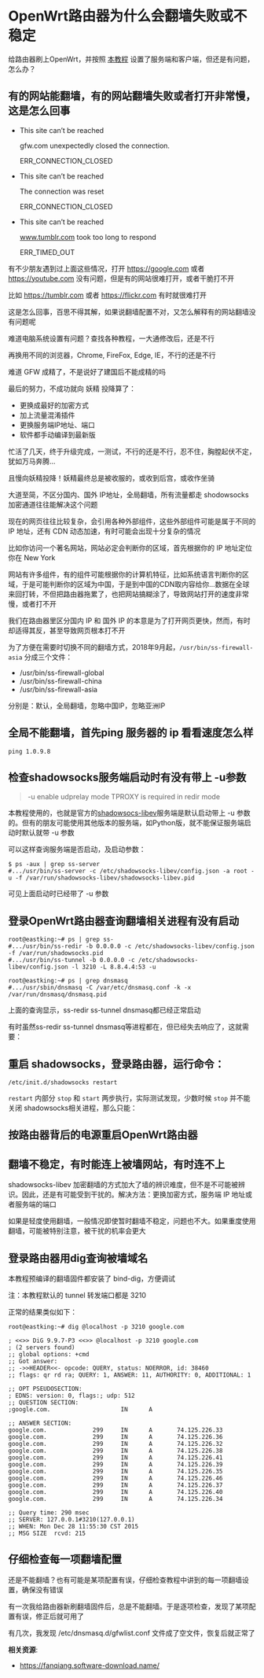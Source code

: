 OpenWrt路由器为什么会翻墙失败或不稳定
===============================

给路由器刷上OpenWrt，并按照 [本教程](https://fanqiang.software-download.name "OpenWrt路由器翻墙教程") 设置了服务端和客户端，但还是有问题，怎么办？

有的网站能翻墙，有的网站翻墙失败或者打开非常慢，这是怎么回事
-------------------------------

- This site can’t be reached

    gfw.com unexpectedly closed the connection.

    ERR_CONNECTION_CLOSED

- This site can’t be reached

    The connection was reset

    ERR_CONNECTION_CLOSED

- This site can’t be reached

    www.tumblr.com took too long to respond

    ERR_TIMED_OUT

有不少朋友遇到过上面这些情况，打开 https://google.com 或者 https://youtube.com 没有问题，但是有的网站很难打开，或者干脆打不开

比如 https://tumblr.com  或者 https://flickr.com 有时就很难打开

这是怎么回事，百思不得其解，如果说翻墙配置不对，又怎么解释有的网站翻墙没有问题呢

难道电脑系统设置有问题？查找各种教程，一大通修改后，还是不行

再换用不同的浏览器，Chrome, FireFox, Edge, IE，不行的还是不行

难道 GFW 成精了，不是说好了建国后不能成精的吗

最后的努力，不成功就向 妖精 投降算了：

- 更换成最好的加密方式
- 加上流量混淆插件
- 更换服务端IP地址、端口
- 软件都手动编译到最新版

忙活了几天，终于升级完成，一测试，不行的还是不行，忍不住，胸膛起伏不定，犹如万马奔腾...

且慢向妖精投降！妖精最终总是被收服的，或收到后宫，或收作坐骑

大道至简，不区分国内、国外 IP地址，全局翻墙，所有流量都走 shodowsocks 加密通道往往能解决这个问题

现在的网页往往比较复杂，会引用各种外部组件，这些外部组件可能是属于不同的 IP 地址，还有 CDN 动态加速，有时可能会出现十分复杂的情况

比如你访问一个著名网站，网站必定会判断你的区域，首先根据你的 IP 地址定位你在 New York

网站有许多组件，有的组件可能根据你的计算机特征，比如系统语言判断你的区域，于是可能判断你的区域为中国，于是到中国的CDN取内容给你...数据在全球来回打转，不但把路由器拖累了，也把网站搞糊涂了，导致网站打开的速度非常慢，或者打不开

我们在路由器里区分国内 IP 和 国外 IP 的本意是为了打开网页更快，然而，有时却适得其反，甚至导致网页根本打不开

为了方便在需要时切换不同的翻墙方式，2018年9月起，`/usr/bin/ss-firewall-asia` 分成三个文件：

- /usr/bin/ss-firewall-global
- /usr/bin/ss-firewall-china
- /usr/bin/ss-firewall-asia

分别是：默认，全局翻墙，忽略中国IP，忽略亚洲IP

全局不能翻墙，首先ping 服务器的 ip 看看速度怎么样
--------

    ping 1.0.9.8

检查shadowsocks服务端启动时有没有带上 -u参数
--------

> -u enable udprelay mode
> TPROXY is required in redir mode

本教程使用的，也就是官方的[shadowsocs-libev](https://github.com/shadowsocks/shadowsocks-libev)服务端是默认启动带上 -u 参数的。但有的朋友可能使用其他版本的服务端，如Python版，就不能保证服务端启动时默认就带 -u 参数

可以这样查询服务端是否启动，及启动参数：

    $ ps -aux | grep ss-server
    #.../usr/bin/ss-server -c /etc/shadowsocks-libev/config.json -a root -u -f /var/run/shadowsocks-libev/shadowsocks-libev.pid

可见上面启动时已经带了 -u 参数

登录OpenWrt路由器查询翻墙相关进程有没有启动
--------

    root@eastking:~# ps | grep ss-
    #.../usr/bin/ss-redir -b 0.0.0.0 -c /etc/shadowsocks-libev/config.json -f /var/run/shadowsocks.pid
    #.../usr/bin/ss-tunnel -b 0.0.0.0 -c /etc/shadowsocks-libev/config.json -l 3210 -L 8.8.4.4:53 -u

    root@eastking:~# ps | grep dnsmasq
    #.../usr/sbin/dnsmasq -C /var/etc/dnsmasq.conf -k -x /var/run/dnsmasq/dnsmasq.pid	

上面的查询显示，ss-redir ss-tunnel dnsmasq都已经正常启动

有时虽然ss-redir ss-tunnel dnsmasq等进程都在，但已经失去响应了，这就需要：

重启 shadowsocks，登录路由器，运行命令：
--------

    /etc/init.d/shadowsocks restart

`restart` 内部分 `stop` 和 `start` 两步执行，实际测试发现，少数时候 `stop` 并不能关闭 shadowsocks相关进程，那么只能：

按路由器背后的电源重启OpenWrt路由器
--------

翻墙不稳定，有时能连上被墙网站，有时连不上
--------

shadowsocks-libev 加密翻墙的方式加大了墙的辨识难度，但不是不可能被辨识。因此，还是有可能受到干扰的。解决方法：更换加密方式，服务端 IP 地址或者服务端的端口

如果是轻度使用翻墙，一般情况即使暂时翻墙不稳定，问题也不大。如果重度使用翻墙，可能被特别注意，被干扰的机率会更大

登录路由器用dig查询被墙域名
--------

本教程预编译的翻墙固件都安装了 bind-dig，方便调试

注：本教程默认的 tunnel 转发端口都是 3210

正常的结果类似如下：

    root@eastking:~# dig @localhost -p 3210 google.com

    ; <<>> DiG 9.9.7-P3 <<>> @localhost -p 3210 google.com
    ; (2 servers found)
    ;; global options: +cmd
    ;; Got answer:
    ;; ->>HEADER<<- opcode: QUERY, status: NOERROR, id: 38460
    ;; flags: qr rd ra; QUERY: 1, ANSWER: 11, AUTHORITY: 0, ADDITIONAL: 1

    ;; OPT PSEUDOSECTION:
    ; EDNS: version: 0, flags:; udp: 512
    ;; QUESTION SECTION:
    ;google.com.                    IN      A

    ;; ANSWER SECTION:
    google.com.             299     IN      A       74.125.226.33
    google.com.             299     IN      A       74.125.226.36
    google.com.             299     IN      A       74.125.226.32
    google.com.             299     IN      A       74.125.226.38
    google.com.             299     IN      A       74.125.226.41
    google.com.             299     IN      A       74.125.226.39
    google.com.             299     IN      A       74.125.226.35
    google.com.             299     IN      A       74.125.226.46
    google.com.             299     IN      A       74.125.226.37
    google.com.             299     IN      A       74.125.226.40
    google.com.             299     IN      A       74.125.226.34

    ;; Query time: 290 msec
    ;; SERVER: 127.0.0.1#3210(127.0.0.1)
    ;; WHEN: Mon Dec 28 11:55:30 CST 2015
    ;; MSG SIZE  rcvd: 215

仔细检查每一项翻墙配置
--------

还是不能翻墙？也有可能是某项配置有误，仔细检查教程中讲到的每一项翻墙设置，确保没有错误

有一次我给路由器新刷翻墙固件后，总是不能翻墙。于是逐项检查，发现了某项配置有误，修正后就可用了

有几次，我发现 /etc/dnsmasq.d/gfwlist.conf 文件成了空文件，恢复后就正常了

**相关资源**:

- https://fanqiang.software-download.name/
